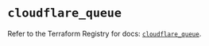 # `cloudflare_queue`

Refer to the Terraform Registry for docs: [`cloudflare_queue`](https://registry.terraform.io/providers/cloudflare/cloudflare/4.34.0/docs/resources/queue).
